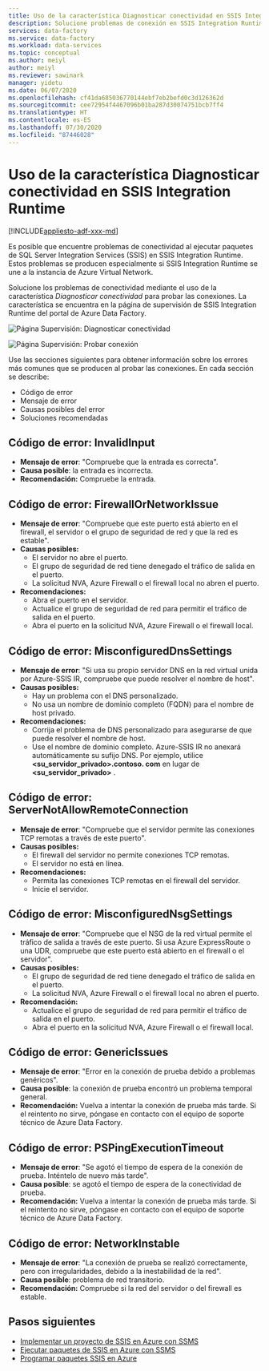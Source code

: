 ```yaml
---
title: Uso de la característica Diagnosticar conectividad en SSIS Integration Runtime
description: Solucione problemas de conexión en SSIS Integration Runtime mediante la característica Diagnosticar conectividad.
services: data-factory
ms.service: data-factory
ms.workload: data-services
ms.topic: conceptual
ms.author: meiyl
author: meiyl
ms.reviewer: sawinark
manager: yidetu
ms.date: 06/07/2020
ms.openlocfilehash: cf41da685036770144ebf7eb2befd0c3d126362d
ms.sourcegitcommit: cee72954f4467096b01ba287d30074751bcb7ff4
ms.translationtype: HT
ms.contentlocale: es-ES
ms.lasthandoff: 07/30/2020
ms.locfileid: "87446028"
---
```

# <a name="use-the-diagnose-connectivity-feature-in-the-ssis-integration-runtime"></a>Uso de la característica Diagnosticar conectividad en SSIS Integration Runtime

[!INCLUDE[appliesto-adf-xxx-md](includes/appliesto-adf-xxx-md.md)]

Es posible que encuentre problemas de conectividad al ejecutar paquetes de SQL Server Integration Services (SSIS) en SSIS Integration Runtime. Estos problemas se producen especialmente si SSIS Integration Runtime se une a la instancia de Azure Virtual Network.

Solucione los problemas de conectividad mediante el uso de la característica *Diagnosticar conectividad* para probar las conexiones. La característica se encuentra en la página de supervisión de SSIS Integration Runtime del portal de Azure Data Factory.

 ![Página Supervisión: Diagnosticar conectividad](media/ssis-integration-runtime-diagnose-connectivity-faq/ssis-monitor-diagnose-connectivity.png)

 ![Página Supervisión: Probar conexión](media/ssis-integration-runtime-diagnose-connectivity-faq/ssis-monitor-test-connection.png)

Use las secciones siguientes para obtener información sobre los errores más comunes que se producen al probar las conexiones. En cada sección se describe:

- Código de error
- Mensaje de error
- Causas posibles del error
- Soluciones recomendadas

## <a name="error-code-invalidinput"></a>Código de error: InvalidInput

- **Mensaje de error**: "Compruebe que la entrada es correcta".
- **Causa posible**: la entrada es incorrecta.
- **Recomendación:** Compruebe la entrada.

## <a name="error-code-firewallornetworkissue"></a>Código de error: FirewallOrNetworkIssue

- **Mensaje de error**: "Compruebe que este puerto está abierto en el firewall, el servidor o el grupo de seguridad de red y que la red es estable".
- **Causas posibles:**
  - El servidor no abre el puerto.
  - El grupo de seguridad de red tiene denegado el tráfico de salida en el puerto.
  - La solicitud NVA, Azure Firewall o el firewall local no abren el puerto.
- **Recomendaciones:**
  - Abra el puerto en el servidor.
  - Actualice el grupo de seguridad de red para permitir el tráfico de salida en el puerto.
  - Abra el puerto en la solicitud NVA, Azure Firewall o el firewall local.

## <a name="error-code-misconfigureddnssettings"></a>Código de error: MisconfiguredDnsSettings

- **Mensaje de error**: "Si usa su propio servidor DNS en la red virtual unida por Azure-SSIS IR, compruebe que puede resolver el nombre de host".
- **Causas posibles:**
  -  Hay un problema con el DNS personalizado.
  -  No usa un nombre de dominio completo (FQDN) para el nombre de host privado.
- **Recomendaciones:**
  -  Corrija el problema de DNS personalizado para asegurarse de que puede resolver el nombre de host.
  -  Use el nombre de dominio completo. Azure-SSIS IR no anexará automáticamente su sufijo DNS. Por ejemplo, utilice **<su_servidor_privado>.contoso. com** en lugar de **<su_servidor_privado>** .

## <a name="error-code-servernotallowremoteconnection"></a>Código de error: ServerNotAllowRemoteConnection

- **Mensaje de error**: "Compruebe que el servidor permite las conexiones TCP remotas a través de este puerto".
- **Causas posibles:**
  -  El firewall del servidor no permite conexiones TCP remotas.
  -  El servidor no está en línea.
- **Recomendaciones:**
  -  Permita las conexiones TCP remotas en el firewall del servidor.
  -  Inicie el servidor.
   
## <a name="error-code-misconfigurednsgsettings"></a>Código de error: MisconfiguredNsgSettings

- **Mensaje de error**: "Compruebe que el NSG de la red virtual permite el tráfico de salida a través de este puerto. Si usa Azure ExpressRoute o una UDR, compruebe que este puerto está abierto en el firewall o el servidor".
- **Causas posibles:**
  -  El grupo de seguridad de red tiene denegado el tráfico de salida en el puerto.
  -  La solicitud NVA, Azure Firewall o el firewall local no abren el puerto.
- **Recomendación:**
  -  Actualice el grupo de seguridad de red para permitir el tráfico de salida en el puerto.
  -  Abra el puerto en la solicitud NVA, Azure Firewall o el firewall local.

## <a name="error-code-genericissues"></a>Código de error: GenericIssues

- **Mensaje de error**: "Error en la conexión de prueba debido a problemas genéricos".
- **Causa posible**: la conexión de prueba encontró un problema temporal general.
- **Recomendación:** Vuelva a intentar la conexión de prueba más tarde. Si el reintento no sirve, póngase en contacto con el equipo de soporte técnico de Azure Data Factory.

## <a name="error-code-pspingexecutiontimeout"></a>Código de error: PSPingExecutionTimeout

- **Mensaje de error**: "Se agotó el tiempo de espera de la conexión de prueba. Inténtelo de nuevo más tarde".
- **Causa posible**: se agotó el tiempo de espera de la conectividad de prueba.
- **Recomendación:** Vuelva a intentar la conexión de prueba más tarde. Si el reintento no sirve, póngase en contacto con el equipo de soporte técnico de Azure Data Factory.

## <a name="error-code-networkinstable"></a>Código de error: NetworkInstable

- **Mensaje de error**: "La conexión de prueba se realizó correctamente, pero con irregularidades, debido a la inestabilidad de la red".
- **Causa posible**: problema de red transitorio.
- **Recomendación:** Compruebe si la red del servidor o del firewall es estable.

## <a name="next-steps"></a>Pasos siguientes

- [Implementar un proyecto de SSIS en Azure con SSMS](https://docs.microsoft.com/sql/integration-services/ssis-quickstart-deploy-ssms)
- [Ejecutar paquetes de SSIS en Azure con SSMS](https://docs.microsoft.com/sql/integration-services/ssis-quickstart-run-ssms)
- [Programar paquetes SSIS en Azure](https://docs.microsoft.com/sql/integration-services/lift-shift/ssis-azure-schedule-packages-ssms?view=sql-server-ver15)
